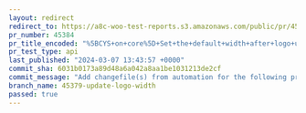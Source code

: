 ```yaml
---
layout: redirect
redirect_to: https://a8c-woo-test-reports.s3.amazonaws.com/public/pr/45384/api/index.html
pr_number: 45384
pr_title_encoded: "%5BCYS+on+core%5D+Set+the+default+width+after+logo+update"
pr_test_type: api
last_published: "2024-03-07 13:43:57 +0000"
commit_sha: 6031b0173a89d48a6a042a8aa1be1031213de2cf
commit_message: "Add changefile(s) from automation for the following project(s): wooco…"
branch_name: 45379-update-logo-width
passed: true
---
```

